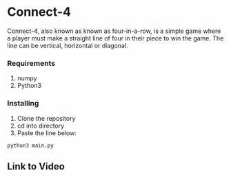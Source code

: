 # Connect-4
Connect-4, also known as known as four-in-a-row, is a simple game where a player must make a straight line of four in their piece to win the game. The line can be vertical, horizontal or diagonal.


### Requirements
1. numpy
2. Python3


### Installing 
1. Clone the repository
2. cd into directory
3. Paste the line below:
```
python3 main.py
```

## Link to Video

